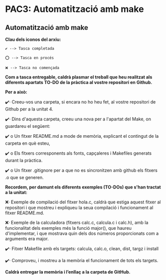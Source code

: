 # PAC3: Automatització amb make

## Automatització amb make

**Clau dels iconos del arxiu:**

```
✔️ --> Tasca completada

⭕ --> Tasca en procés

❌ --> Tasca no començada
```

**Com a tasca entregable, caldrà plasmar el treball que heu realitzat als diferents apartats TO-DO de la pràctica al vostre repositori en Github.**

**Per a això:**


✔️· Creeu-vos una carpeta, si encara no ho heu fet, al vostre repositori de Github per a la unitat 4.

✔️· Dins d'aquesta carpeta, creeu una nova per a l'apartat del Make, on guardareu el següent:

✔️ o Un fitxer README.md a mode de memòria, explicant el contingut de la carpeta en què esteu,

✔️ o Els fitxers corresponents als fonts, capçaleres i Makefiles generats durant la pràctica.

✔️ o Un fitxer .gitignore per a que no es sincronitzen amb github els fitxers .o que se generen.


**Recordem, per damunt els diferents exemples (TO-DOs) que s'han tractat a la unitat:**

❌· Exemple de compilació del fitxer hola.c, caldrà que estiga aquest fitxer al repositori i que mostreu i expliqueu la seua compilació i funcionament al fitxer README.md.

❌· Exemple de la calculadora (fitxers calc.c, calcula.c i calc.h), amb la funcionalitat dels exemples més la funció major(), que haureu d'implementar, i que mostrava quin dels dos números proporcionats com a arguments era major.

✔️· Fitxer Makefile amb els targets: calcula, calc.o, clean, dist, targz i install

✔️· Comproveu, i mostreu a la memòria el funcionament de tots els targets.

**Caldrà entregar la memòria i l’enllaç a la carpeta de GitHub.**